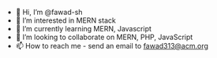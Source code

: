 - 👋 Hi, I’m @fawad-sh
- 👀 I’m interested in MERN stack
- 🌱 I’m currently learning MERN, Javascript
- 💞️ I’m looking to collaborate on MERN, PHP, JavaScript
- 📫 How to reach me - send an email to fawad313@acm.org

<!---
fawad-sh/fawad-sh is a ✨ special ✨ repository because its `README.md` (this file) appears on your GitHub profile.
You can click the Preview link to take a look at your changes.
--->
